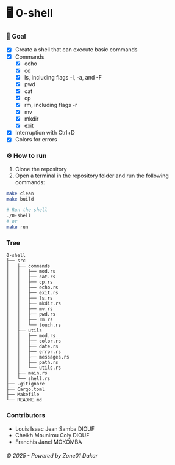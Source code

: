 # 🖥️ 0-shell

### 🥅 Goal

- [x] Create a shell that can execute basic commands
- [x] Commands
    - [x] echo
    - [x] cd
    - [x] ls, including flags -l, -a, and -F
    - [x] pwd
    - [x] cat
    - [x] cp
    - [x] rm, including flags -r
    - [x] mv
    - [x] mkdir
    - [x] exit
- [x] Interruption with Ctrl+D
- [x] Colors for errors

### ⚙️ How to run

1. Clone the repository
2. Open a terminal in the repository folder and run the following commands:

```bash
make clean
make build

# Run the shell
./0-shell
# or
make run
```

### Tree

```text
0-shell
├── src
│   ├── commands
│   │   ├── mod.rs
│   │   ├── cat.rs
│   │   ├── cp.rs
│   │   ├── echo.rs
│   │   ├── exit.rs
│   │   ├── ls.rs
│   │   ├── mkdir.rs
│   │   ├── mv.rs
│   │   ├── pwd.rs
│   │   ├── rm.rs
│   │   └── touch.rs
│   ├── utils
│   │   ├── mod.rs
│   │   ├── color.rs
│   │   ├── date.rs
│   │   ├── error.rs
│   │   ├── messages.rs
│   │   ├── path.rs
│   │   └── utils.rs
│   ├── main.rs
│   └── shell.rs
├── .gitignore
├── Cargo.toml
├── Makefile
└── README.md
```

### Contributors

- Louis Isaac Jean Samba DIOUF
- Cheikh Mounirou Coly DIOUF
- Franchis Janel MOKOMBA

###### &copy; 2025 - Powered by Zone01 Dakar

